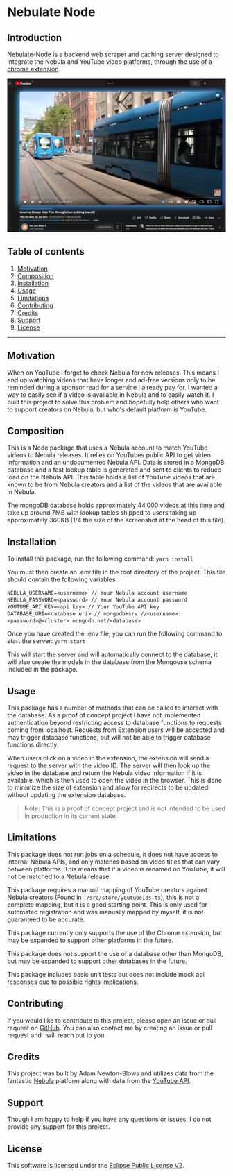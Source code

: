 # Nebulate Node

## Introduction

Nebulate-Node is a backend web scraper and caching server designed to integrate the Nebula and YouTube video platforms, through the use of a [chrome extension]().

![](screenshots/matched_nebula_video.png)

## Table of contents

1. [Motivation](#motivation)
2. [Composition](#composition})
3. [Installation](#installation)
4. [Usage](#usage)
5. [Limitations](#limitations)
6. [Contributing](#contributing)
7. [Credits](#credits)
8. [Support](#support)
9. [License](#license)

---

## Motivation

<!-- Why did I make this -->

When on YouTube I forget to check Nebula for new releases. This means I end up watching videos that have longer and ad-free versions only to be reminded during a sponsor read for a service I already pay for. I wanted a way to easily see if a video is available in Nebula and to easily watch it. I built this project to solve this problem and hopefully help others who want to support creators on Nebula, but who's default platform is YouTube.

## Composition

<!-- What is this package -->

This is a Node package that uses a Nebula account to match YouTube videos to Nebula releases. It relies on YouTubes public API to get video information and an undocumented Nebula API. Data is stored in a MongoDB database and a fast lookup table is generated and sent to clients to reduce load on the Nebula API. This table holds a list of YouTube videos that are known to be from Nebula creators and a list of the videos that are available in Nebula.

The mongoDB database holds approximately 44,000 videos at this time and take up around 7MB with lookup tables shipped to users taking up approximately 360KB (1/4 the size of the screenshot at the head of this file).

## Installation

 <!-- How to install -->

To install this package, run the following command: `yarn install`

You must then create an .env file in the root directory of the project. This file should contain the following variables:

```
NEBULA_USERNAME=<username> // Your Nebula account username
NEBULA_PASSWORD=<password> // Your Nebula account password
YOUTUBE_API_KEY=<api key> // Your YouTube API key
DATABASE_URI=<database uri> // mongodb+srv://<username>:<password>@<cluster>.mongodb.net/<database>
```

Once you have created the .env file, you can run the following command to start the server: `yarn start`

This will start the server and will automatically connect to the database, it will also create the models in the database from the Mongoose schema included in the package.

## Usage

 <!-- How to use this package -->

This package has a number of methods that can be called to interact with the database. As a proof of concept project I have not implemented authentication beyond restricting access to database functions to requests coming from localhost. Requests from Extension users will be accepted and may trigger database functions, but will not be able to trigger database functions directly.

When users click on a video in the extension, the extension will send a request to the server with the video ID. The server will then look up the video in the database and return the Nebula video information if it is available, which is then used to open the video in the browser. This is done to minimize the size of extension and allow for redirects to be updated without updating the extension database.

> Note: This is a proof of concept project and is not intended to be used in production in its current state.

## Limitations

 <!-- How this package is limited -->

This package does not run jobs on a schedule, it does not have access to internal Nebula APIs, and only matches based on video titles that can vary between platforms. This means that if a video is renamed on YouTube, it will not be matched to a Nebula release.

This package requires a manual mapping of YouTube creators against Nebula creators (Found in `./src/store/youtubeIds.ts`), this is not a complete mapping, but it is a good starting point. This is only used for automated registration and was manually mapped by myself, it is not guaranteed to be accurate.

This package currently only supports the use of the Chrome extension, but may be expanded to support other platforms in the future.

This package does not support the use of a database other than MongoDB, but may be expanded to support other databases in the future.

This package includes basic unit tests but does not include mock api responses due to possible rights implications.

## Contributing

<!-- How to contribute to this project -->

If you would like to contribute to this project, please open an issue or pull request on [GitHub](https://github.com/oenu/Nebulate). You can also contact me by creating an issue or pull request and I will reach out to you.

## Credits

This project was built by Adam Newton-Blows and utilizes data from the fantastic [Nebula](https://nebula.app/) platform along with data from the [YouTube API](https://developers.google.com/youtube/v3/).

## Support

Though I am happy to help if you have any questions or issues, I do not provide any support for this project.

## License

This software is licensed under the [Eclipse Public License V2](LICENSE).
